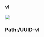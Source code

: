 ### vl

[![](https://www.herokucdn.com/deploy/button.png)](https://heroku.com/deploy?template=https://github.com/fgdddttgf/iijjccrrpp.git)

### Path:/UUID-vl